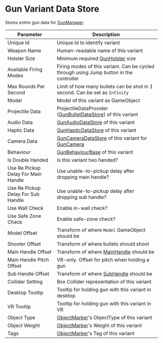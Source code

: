# Gun Variant Data Store

Stores entire gun data for [GunManager](../gunmanager).

| Parameter                           | Description                                                                                         |
|-------------------------------------|-----------------------------------------------------------------------------------------------------|
| Unique Id                           | Unique Id to identify variant                                                                       |
| Weapon Name                         | Human-readable name of this variant                                                                 |
| Holster Size                        | Minimum required [GunHolster](../gunholster) size                                                   |
| Available Firing Modes              | Firing modes of this variant. Can be cycled through using Jump button in the controller             |
| Max Rounds Per Second               | Limit of how many bullets can be shot in 1 second. Can be set as `Infinity`                         |
| Model                               | Model of this variant as GameObject                                                                 |
| Projectile Data                     | ProjectileDataProvider ([GunBulletDataStore](gunbulletdatastore)) of this variant                   |
| Audio Data                          | [GunAudioDataStore](gunaudiodatastore) of this variant                                              |
| Haptic Data                         | [GunHapticDataStore](gunhapticdatastore) of this variant                                            |
| Camera Data                         | [GunCameraDataStore](../guncamera/guncameradatastore) of this variant for [GunCamera](../guncamera) |
| Behaviour                           | [GunBehaviourBase](../behaviour) of this variant                                                    |
| Is Double Handed                    | Is this variant two handed?                                                                         |
| Use Re Pickup Delay For Main Handle | Use unable-to-pickup delay after dropping main handle?                                              |
| Use Re Pickup Delay For Sub Handle  | Use unable-to-pickup delay after dropping sub handle?                                               |
| Use Wall Check                      | Enable in-wall check?                                                                               |
| Use Safe Zone Check                 | Enable safe-zone check?                                                                             |
| Model Offset                        | Transform of where `Model` GameObject should be                                                     |
| Shooter Offset                      | Transform of where bullets should shoot                                                             |
| Main Handle Offset                  | Transform of where [MainHandle](../gunhandle) should be                                             |
| Main Handle Pitch Offset            | VR-only. Offset for pitch when holding a gun                                                        |
| Sub Handle Offset                   | Transform of where [SubHandle](../gunhandle) should be                                              |
| Collider Setting                    | Box Collider representation of this variant                                                         |
| Desktop Tooltip                     | Tooltip for holding gun with this variant in desktop                                                |
| VR Tooltip                          | Tooltip for holding gun with this variant in VR                                                     |
| Object Type                         | [ObjectMarker](docs/components/misc/objectmarker)'s ObjectType of this variant                      |
| Object Weight                       | [ObjectMarker](docs/components/misc/objectmarker)'s Weight of this variant                          |
| Tags                                | [ObjectMarker](docs/components/misc/objectmarker)'s Tag of this variant                             |